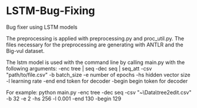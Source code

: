 # LSTM-Bug-Fixing
Bug fixer using LSTM models

The preprocessing is applied with preprocessing.py and proc_util.py. The files necessary for the preprocessing are generating with ANTLR and the Big-vul dataset.

The lstm model is used with the command line by calling main.py with the following arguments:
-enc tree | seq
-dec seq | seq_att
-csv "path/to/file.csv"
-b batch_size 
-e number of epochs 
-hs hidden vector size
-l learning rate
-end end token for decoder
-begin begin token for decoder

For example:
python main.py -enc tree -dec seq -csv "~\Data\tree2edit.csv" -b 32 -e 2 -hs 256 -l 0.001 -end 130 -begin 129
